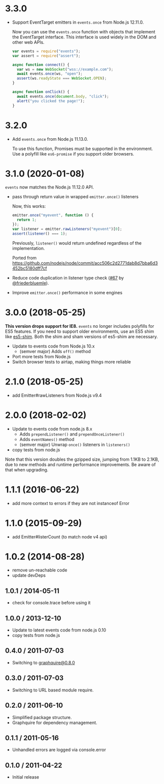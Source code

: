 # 3.3.0

- Support EventTarget emitters in `events.once` from Node.js 12.11.0.

  Now you can use the `events.once` function with objects that implement the EventTarget interface. This interface is used widely in
  the DOM and other web APIs.

  ```js
  var events = require("events");
  var assert = require("assert");

  async function connect() {
    var ws = new WebSocket("wss://example.com");
    await events.once(ws, "open");
    assert(ws.readyState === WebSocket.OPEN);
  }

  async function onClick() {
    await events.once(document.body, "click");
    alert("you clicked the page!");
  }
  ```

# 3.2.0

- Add `events.once` from Node.js 11.13.0.

  To use this function, Promises must be supported in the environment. Use a polyfill like `es6-promise` if you support older browsers.

# 3.1.0 (2020-01-08)

`events` now matches the Node.js 11.12.0 API.

- pass through return value in wrapped `emitter.once()` listeners

  Now, this works:

  ```js
  emitter.once("myevent", function () {
    return 1;
  });
  var listener = emitter.rawListeners("myevent")[0];
  assert(listener() === 1);
  ```

  Previously, `listener()` would return undefined regardless of the implementation.

  Ported from https://github.com/nodejs/node/commit/acc506c2d2771dab8d7bba6d3452bc5180dff7cf

- Reduce code duplication in listener type check ([#67](https://github.com/Gozala/events/pull/67) by [@friederbluemle](https://github.com/friederbluemle)).
- Improve `emitter.once()` performance in some engines

# 3.0.0 (2018-05-25)

**This version drops support for IE8.** `events` no longer includes polyfills
for ES5 features. If you need to support older environments, use an ES5 shim
like [es5-shim](https://npmjs.com/package/es5-shim). Both the shim and sham
versions of es5-shim are necessary.

- Update to events code from Node.js 10.x
  - (semver major) Adds `off()` method
- Port more tests from Node.js
- Switch browser tests to airtap, making things more reliable

# 2.1.0 (2018-05-25)

- add Emitter#rawListeners from Node.js v9.4

# 2.0.0 (2018-02-02)

- Update to events code from node.js 8.x
  - Adds `prependListener()` and `prependOnceListener()`
  - Adds `eventNames()` method
  - (semver major) Unwrap `once()` listeners in `listeners()`
- copy tests from node.js

Note that this version doubles the gzipped size, jumping from 1.1KB to 2.1KB,
due to new methods and runtime performance improvements. Be aware of that when
upgrading.

# 1.1.1 (2016-06-22)

- add more context to errors if they are not instanceof Error

# 1.1.0 (2015-09-29)

- add Emitter#listerCount (to match node v4 api)

# 1.0.2 (2014-08-28)

- remove un-reachable code
- update devDeps

## 1.0.1 / 2014-05-11

- check for console.trace before using it

## 1.0.0 / 2013-12-10

- Update to latest events code from node.js 0.10
- copy tests from node.js

## 0.4.0 / 2011-07-03

- Switching to graphquire@0.8.0

## 0.3.0 / 2011-07-03

- Switching to URL based module require.

## 0.2.0 / 2011-06-10

- Simplified package structure.
- Graphquire for dependency management.

## 0.1.1 / 2011-05-16

- Unhandled errors are logged via console.error

## 0.1.0 / 2011-04-22

- Initial release
